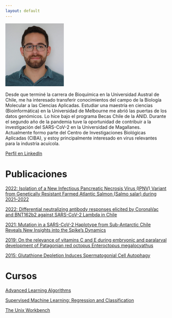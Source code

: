 ```yaml
---
layout: default
---
```

<img src="https://github.com/marco-montesdeoca/marco-montesdeoca.github.io/raw/main/Foto_Marco_Montes_de_Oca.png" width="182" height="196">

Desde que terminé la carrera de Bioquímica en la Universidad Austral de Chile, me ha interesado transferir conocimientos del campo de la Biología Molecular a las Ciencias Aplicadas. Estudiar una maestría en ciencias (Bioinformática) en la Universidad de Melbourne me abrió las puertas de los datos genómicos. Lo hice bajo el programa Becas Chile de la ANID.
Durante el segundo año de la pandemia tuve la oportunidad de contribuir a la investigación del SARS-CoV-2 en la Universidad de Magallanes. Actualmente formo parte del Centro de Investigaciones Biológicas Aplicadas (CIBA), y estoy principalmente interesado en virus relevantes para la industria acuícola. 

[Perfil en LinkedIn](https://www.linkedin.com/in/marco-montes-de-oca-809383132/)

# Publicaciones

[2022: Isolation of a New Infectious Pancreatic Necrosis Virus (IPNV) Variant from Genetically Resistant Farmed Atlantic Salmon (Salmo salar) during 2021–2022](https://www.mdpi.com/2076-0817/11/11/1368)

[2022: Differential neutralizing antibody responses elicited by CoronaVac and BNT162b2 against SARS-CoV-2 Lambda in Chile](https://www.nature.com/articles/s41564-022-01092-1)

[2021: Mutation in a SARS-CoV-2 Haplotype from Sub-Antarctic Chile Reveals New Insights into the Spike’s Dynamics](https://www.mdpi.com/1999-4915/13/5/883)

[2019: On the relevance of vitamins C and E during embryonic and paralarval development of Patagonian red octopus Enteroctopus megalocyathus](https://www.sciencedirect.com/science/article/abs/pii/S0044848617325917?via%3Dihub)

[2015: Glutathione Depletion Induces Spermatogonial Cell Autophagy](https://onlinelibrary.wiley.com/doi/abs/10.1002/jcb.25178)

# Cursos

[Advanced Learning Algorithms](https://www.coursera.org/account/accomplishments/verify/9MHZW3N7LNG6)

[Supervised Machine Learning: Regression and Classification](https://www.coursera.org/account/accomplishments/verify/7UZ42AJK8YEL)

[The Unix Workbench](https://www.coursera.org/account/accomplishments/verify/PYK97H239F8C)
